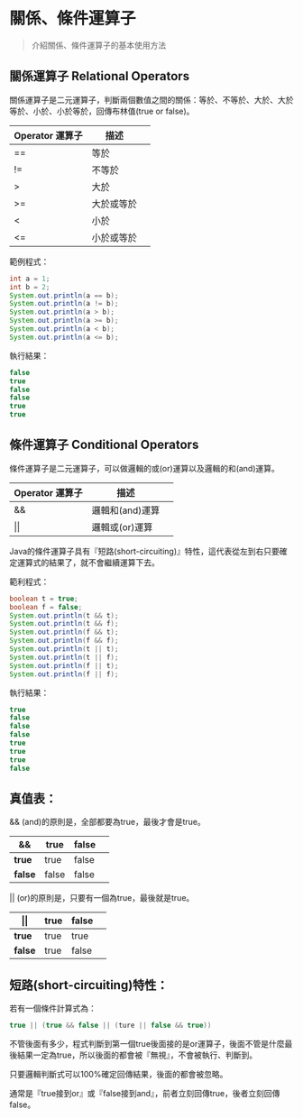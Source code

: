 # 關係、條件運算子

> 介紹關係、條件運算子的基本使用方法

## 關係運算子 Relational Operators

關係運算子是二元運算子，判斷兩個數值之間的關係：等於、不等於、大於、大於等於、小於、小於等於，回傳布林值(true or false)。

| Operator 運算子 | 描述    |   |
| ------------ | ----- | - |
| ==           | 等於    |   |
| !=           | 不等於   |   |
| >            | 大於    |   |
| >=           | 大於或等於 |   |
| <            | 小於    |   |
| <=           | 小於或等於 |   |

範例程式：

```java
int a = 1;
int b = 2;
System.out.println(a == b);
System.out.println(a != b);
System.out.println(a > b);
System.out.println(a >= b);
System.out.println(a < b);
System.out.println(a <= b);
```

執行結果：

```java
false
true
false
false
true
true
```

## 條件運算子 Conditional Operators

條件運算子是二元運算子，可以做邏輯的或(or)運算以及邏輯的和(and)運算。

| Operator 運算子 | 描述         |   |
| ------------ | ---------- | - |
| &&           | 邏輯和(and)運算 |   |
| \|\|         | 邏輯或(or)運算  |   |

Java的條件運算子具有『短路(short-circuiting)』特性，這代表從左到右只要確定運算式的結果了，就不會繼續運算下去。

範利程式：

```java
boolean t = true;
boolean f = false;
System.out.println(t && t);
System.out.println(t && f);
System.out.println(f && t);
System.out.println(f && f);
System.out.println(t || t);
System.out.println(t || f);
System.out.println(f || t);
System.out.println(f || f);
```

執行結果：

```java
true
false
false
false
true
true
true
false
```

## 真值表：

&& (and)的原則是，全部都要為true，最後才會是true。

| &&        | **true** | **false** |   |
| --------- | -------- | --------- | - |
| **true**  | true     | false     |   |
| **false** | false    | false     |   |

|| (or)的原則是，只要有一個為true，最後就是true。

| \|\|      | **true** | **false** |   |
| --------- | -------- | --------- | - |
| **true**  | true     | true      |   |
| **false** | true     | false     |   |

## 短路(short-circuiting)特性：

若有一個條件計算式為：

```java
true || (true && false || (ture || false && true))
```

不管後面有多少，程式判斷到第一個true後面接的是or運算子，後面不管是什麼最後結果一定為true，所以後面的都會被『無視』，不會被執行、判斷到。

只要邏輯判斷式可以100%確定回傳結果，後面的都會被忽略。

通常是『true接到or』或『false接到and』，前者立刻回傳true，後者立刻回傳false。
